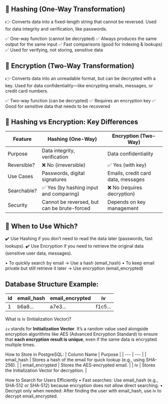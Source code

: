 ## 🔹 Hashing (One-Way Transformation)

👉 Converts data into a fixed-length string that cannot be reversed.
Used for data integrity and verification, like passwords.

✅ One-way function (cannot be decrypted)
✅ Always produces the same output for the same input
✅ Fast comparisons (good for indexing & lookups)
✅ Used for verifying, not storing, sensitive data

## 🔹 Encryption (Two-Way Transformation)

👉 Converts data into an unreadable format, but can be decrypted with a key.
Used for data confidentiality—like encrypting emails, messages, or credit card numbers.

✅ Two-way function (can be decrypted)
✅ Requires an encryption key
✅ Good for sensitive data that needs to be recovered

## 🔹 Hashing vs Encryption: Key Differences

| Feature     | Hashing (One-Way)                           | Encryption (Two-Way)               |
| ----------- | ------------------------------------------- | ---------------------------------- |
| Purpose     | Data integrity, verification                | Data confidentiality               |
| Reversible? | ❌ No (irreversible)                        | ✅ Yes (with key)                  |
| Use Cases   | Passwords, digital signatures               | Emails, credit card data, messages |
| Searchable? | ✅ Yes (by hashing input and comparing)     | ❌ No (requires decryption)        |
| Security    | Cannot be reversed, but can be brute-forced | Depends on key management          |

## 🔹 When to Use Which?

✔️ Use Hashing if you don’t need to read the data later (passwords, fast lookups).
✔️ Use Encryption if you need to retrieve the original data (sensitive user data, messages).

• To quickly search by email → Use a hash (email_hash)
• To keep email private but still retrieve it later → Use encryption (email_encrypted)

## Database Structure Example:

| id  | email_hash | email_encrypted | iv      |
| --- | ---------- | --------------- | ------- |
| 1   | b6a8...    | a7e3...         | f1c5... |

What is iv (Initialization Vector)?

`iv` stands for **Initialization Vector**. It’s a random value used alongside encryption algorithms like AES (Advanced Encryption Standard) to ensure that **each encryption result is unique**, even if the same data is encrypted multiple times.

How to Store in PostgreSQL:
| Column Name | Purpose |
| --- | --- |
| email_hash | Stores a hash of the email for quick lookup (e.g., using SHA-256). |
| email_encrypted | Stores the AES-encrypted email. |
| iv | Stores the Initialization Vector for decryption. |

How to Search for Users Efficiently
• Fast searches: Use email_hash (e.g., SHA-512 or SHA-512) because encryption does not allow direct searching.
• Decrypt only when needed: After finding the user with email_hash, use iv to decrypt email_encrypted.
